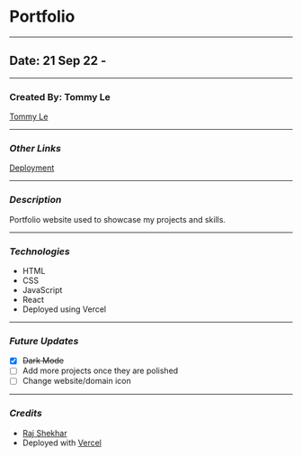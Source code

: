 # Portfolio

---

## Date: 21 Sep 22 - 

---

###  Created By: Tommy Le

[Tommy Le](https://www.linkedin.com/in/tommyyle/)

---
### **_Other Links_**

[Deployment](https://tommyle.vercel.app/)

---

### **_Description_**

Portfolio website used to showcase my projects and skills.

---

### **_Technologies_**

* HTML
* CSS
* JavaScript
* React
* Deployed using Vercel

---

### **_Future Updates_**

- [x] ~~Dark Mode~~
- [ ] Add more projects once they are polished
- [ ] Change website/domain icon

---

### **_Credits_**

* [Raj Shekhar](https://github.com/rajshekhar26)
* Deployed with [Vercel](https://vercel.com/)